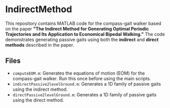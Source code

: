 # IndirectMethod

This repository contains MATLAB code for the compass-gait walker based on the paper **"The Indirect Method for Generating Optimal Periodic Trajectories and Its Application to Economical Bipedal Walking."** The code demonstrates generating passive gaits using both the **indirect** and **direct methods** described in the paper.

## Files

- `computeEOM.m`: Generates the equations of motion (EOM) for the compass-gait walker. Run this once before using the main scripts.
- `indirectPassive2levelGround.m`: Generates a 1D family of passive gaits using the indirect method.
- `directPassive2levelGround.m`: Generates a 1D family of passive gaits using the direct method.